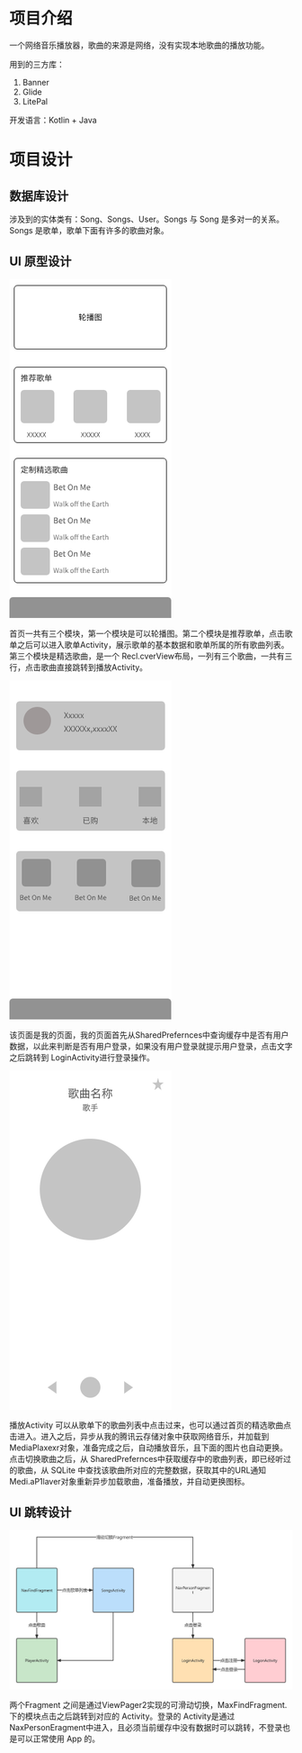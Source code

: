 # 项目介绍

一个网络音乐播放器，歌曲的来源是网络，没有实现本地歌曲的播放功能。

用到的三方库：

1. Banner
2. Glide
3. LitePal

开发语言：Kotlin + Java

# 项目设计

## 数据库设计

涉及到的实体类有：Song、Songs、User。Songs 与 Song 是多对一的关系。Songs 是歌单，歌单下面有许多的歌曲对象。

## UI 原型设计

![](./docs/首页.png)

首页一共有三个模块，第一个模块是可以轮播图。第二个模块是推荐歌单，点击歌单之后可以进入歌单Activity，展示歌单的基本数据和歌单所属的所有歌曲列表。第三个模块是精选歌曲，是一个 Recl.cverView布局，一列有三个歌曲，一共有三行，点击歌曲直接跳转到播放Activity。

![](./docs/我的.png)

该页面是我的页面，我的页面首先从SharedPrefernces中查询缓存中是否有用户数据，以此来判断是否有用户登录，如果没有用户登录就提示用户登录，点击文字之后跳转到 LoginActivity进行登录操作。

![](./docs/播放页.png)

播放Activity 可以从歌单下的歌曲列表中点击过来，也可以通过首页的精选歌曲点击进入。进入之后，异步从我的腾讯云存储对象中获取网络音乐，并加载到MediaPlaxexr对象，准备完成之后，自动播放音乐，且下面的图片也自动更换。点击切换歌曲之后，从 SharedPrefernces中获取缓存中的歌曲列表，即已经听过的歌曲，从 SQLite 中查找该歌曲所对应的完整数据，获取其中的URL通知Medi.aP1laver对象重新异步加载歌曲，准备播放，并自动更换图标。

## UI 跳转设计

![](./docs/image-1.jpg)

两个Fragment 之间是通过ViewPager2实现的可滑动切换，MaxFindFragment.下的模块点击之后跳转到对应的 Activity。登录的 Activity是通过NaxPersonEragment中进入，且必须当前缓存中没有数据时可以跳转，不登录也是可以正常使用 App 的。
